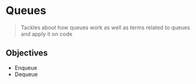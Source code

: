 # Queues

> Tackles about how queues work as well as terms related to queues and apply it on code

## Objectives

- Enqueue
- Dequeue
